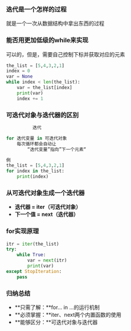 ### 迭代是一个怎样的过程

就是一个一次从数据结构中拿出东西的过程

### 能否用更加低级的while来实现

可以的，但是，需要自己控制下标并获取对应的元素

```py
the_list = [5,4,3,2,1]
index = 0
var = None
while index < len(the_list):
    var = the_list[index]
    print(var)
    index += 1
```

### 可迭代对象与迭代器的区别

```py
          迭代

for 迭代变量 in 可迭代对象
    每次循环都会自动让
        “迭代变量”指向”下一个元素“

例
the_list = [5,4,3,2,1]
for index in the_list:
    print(index)
```

### 从可迭代对象生成一个迭代器

* **迭代器 = iter（可迭代对象）**
* **下一个值 = next（迭代器）**

### for实现原理

```py
itr = iter(the_list)
try:
    while True:
        var = next(itr)
        print(var)
except StopIteration:
    pass
```

### 归纳总结

* **只需了解：**for... in ...的运行机制
* **必须掌握：**iter、next两个内置函数的使用
* **能够区分：**可迭代对象与迭代器



